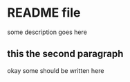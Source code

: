 # README file 

some description goes here

## this the second paragraph

okay some should be written here
